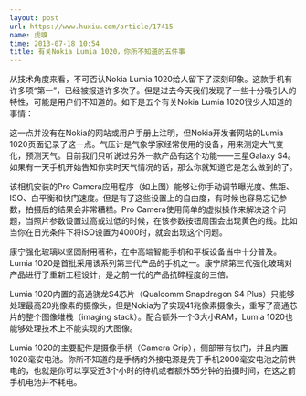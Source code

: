 ```yaml
---
layout: post
url: https://www.huxiu.com/article/17415
name: 虎嗅
time: 2013-07-18 10:54
title: 有关Nokia Lumia 1020，你所不知道的五件事
---
```

从技术角度来看，不可否认Nokia Lumia 1020给人留下了深刻印象。这款手机有许多项“第一”，已经被报道许多次了。但是过去今天我们发现了一些十分吸引人的特性，可能是用户们不知道的。如下是五个有关Nokia Lumia 1020很少人知道的事情：

这一点并没有在Nokia的网站或用户手册上注明，但Nokia开发者网站的Lumia 1020页面记录了这一点。气压计是气象学家经常使用的设备，用来测定大气变化，预测天气。目前我们只听说过另外一款产品有这个功能——三星Galaxy S4。如果有一天手机开始告知你实时天气情况的话，那么你就知道它是怎么做到的了。

该相机安装的Pro Camera应用程序（如上图）能够让你手动调节曝光度、焦距、ISO、白平衡和快门速度。但是有了这些设置上的自由度，有时候也容易忘记参数，拍摄后的结果会非常糟糕。Pro Camera使用简单的虚拟操作来解决这个问题，当照片参数设置过高或过低的时候，在该参数按钮周围会出现黄色的线。比如当你在日光条件下将ISO设置为4000时，就会出现这个问题。

康宁强化玻璃以坚固耐用著称，在中高端智能手机和平板设备当中十分普及。Lumia 1020是首批采用该系列第三代产品的手机之一。康宁牌第三代强化玻璃对产品进行了重新工程设计，是之前一代的产品抗碎程度的三倍。

Lumia 1020内置的高通骁龙S4芯片（Qualcomm Snapdragon S4 Plus）只能够处理最高20兆像素的摄像头，但是Nokia为了实现41兆像素摄像头，重写了高通芯片的整个图像堆栈（imaging stack）。配合额外一个G大小RAM，Lumia 1020也能够处理技术上不能实现的大图像。

Lumia 1020的主要配件是摄像手柄（Camera Grip），侧部带有快门，并且内置1020毫安电池。你所不知道的是手柄的外接电源是先于手机2000毫安电池之前供电的，也就是你可以享受近3个小时的待机或者额外55分钟的拍摄时间，在这之前手机电池并不耗电。

